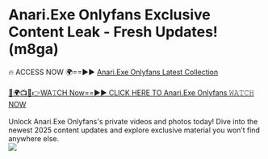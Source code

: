 # Anari.Exe Onlyfans Exclusive Content Leak - Fresh Updates! (m8ga)

🔥 ACCESS NOW 🌍==►► <a href="https://tinyurl.com/kvy9nzfs" rel="nofollow">Anari.Exe Onlyfans Latest Collection</a>
<br><br>
[🔴🌍📺📱👉WA𝚃CH Now==►► CLICK HERE TO Anari.Exe Onlyfans 𝚆𝙰𝚃𝙲𝙷 NOW](https://tinyurl.com/kvy9nzfs)
<br><br>
Unlock Anari.Exe Onlyfans's private videos and photos today! Dive into the newest 2025 content updates and explore exclusive material you won’t find anywhere else.
<br>
<a href="https://tinyurl.com/kvy9nzfs" rel="nofollow" data-target="animated-image.originalLink"><img src="https://camo.githubusercontent.com/8a4f000d20f83aca3bf7ec5f350d767afa0574a8a352519fd8cfa583a6f93a33/68747470733a2f2f692e696d6775722e636f6d2f644a486b345a712e676966" data-canonical-src="https://i.imgur.com/dJHk4Zq.gif" style="max-width: 100%; display: inline-block;" data-target="animated-image.originalImage"></a>
<br>
